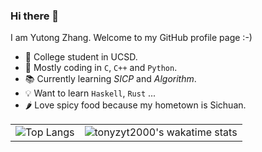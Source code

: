 ### Hi there 👋

<!--
**TonyZYT2000/TonyZYT2000** is a ✨ _special_ ✨ repository because its `README.md` (this file) appears on your GitHub profile.

Here are some ideas to get you started:

- 🔭 I’m currently working on ...
- 🌱 I’m currently learning ...
- 👯 I’m looking to collaborate on ...
- 🤔 I’m looking for help with ...
- 💬 Ask me about ...
- 📫 How to reach me: ...
- 😄 Pronouns: ...
- ⚡ Fun fact: ...
-->

I am Yutong Zhang. Welcome to my GitHub profile page :-)

- 🏫 College student in UCSD.
- 💾 Mostly coding in `C`, `C++` and `Python`.
- 📚 Currently learning *SICP* and  *Algorithm*.
- 💡 Want to learn `Haskell`, `Rust` ...
- 🌶️ Love spicy food because my hometown is Sichuan.

|   |   |
|---|---|
| ![Top Langs](https://github-readme-stats.vercel.app/api/top-langs/?username=tonyzyt2000&layout=compact&theme=radical) | ![tonyzyt2000's wakatime stats](https://github-readme-stats.vercel.app/api/wakatime?username=TonyZYT2000&theme=radical) |

